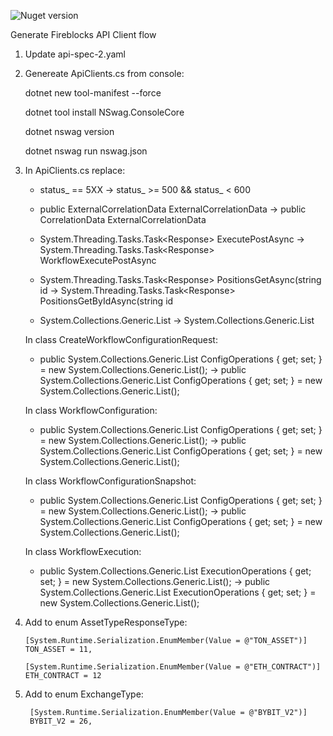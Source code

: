 ![Nuget version](https://img.shields.io/nuget/v/MyJetWallet.Fireblocks.Client?label=MyJetWallet.Fireblocks.Client&style=social)

Generate Fireblocks API Client flow

1. Update api-spec-2.yaml
   
2. Genereate ApiClients.cs from console:
	
	dotnet new tool-manifest --force

	dotnet tool install NSwag.ConsoleCore

	dotnet nswag version

	dotnet nswag run nswag.json
 
4. In ApiClients.cs replace:
   - status_ == 5XX
     ->     status_ >= 500 && status_ < 600
     
   - public ExternalCorrelationData ExternalCorrelationData
     ->     public CorrelationData ExternalCorrelationData
     
   - System.Threading.Tasks.Task<Response<WorkflowExecution>> ExecutePostAsync
     ->     System.Threading.Tasks.Task<Response<WorkflowExecution>> WorkflowExecutePostAsync
     
   - System.Threading.Tasks.Task<Response<DelegationDto>> PositionsGetAsync(string id
     ->     System.Threading.Tasks.Task<Response<DelegationDto>> PositionsGetByIdAsync(string id
     
   - System.Collections.Generic.List<InstructionSet>
     ->     System.Collections.Generic.List<instructionSet>

   In class CreateWorkflowConfigurationRequest:
    - public System.Collections.Generic.List<ConfigOperations> ConfigOperations { get; set; } = new System.Collections.Generic.List<ConfigOperations>();
      ->    public System.Collections.Generic.List<CreateConfigOperationRequest> ConfigOperations { get; set; } = new System.Collections.Generic.List<CreateConfigOperationRequest>();
      
   In class WorkflowConfiguration:
    - public System.Collections.Generic.List<configOperations> ConfigOperations { get; set; } = new System.Collections.Generic.List<configOperations>();
      ->    public System.Collections.Generic.List<ConfigOperation> ConfigOperations { get; set; } = new System.Collections.Generic.List<ConfigOperation>();
            
   In class WorkflowConfigurationSnapshot:
    - public System.Collections.Generic.List<configOperations2> ConfigOperations { get; set; } = new System.Collections.Generic.List<configOperations2>();
      ->    public System.Collections.Generic.List<ConfigOperationSnapshot> ConfigOperations { get; set; } = new System.Collections.Generic.List<ConfigOperationSnapshot>();
                 
   In class WorkflowExecution:
    - public System.Collections.Generic.List<ExecutionOperations> ExecutionOperations { get; set; } = new System.Collections.Generic.List<ExecutionOperations>();
      ->    public System.Collections.Generic.List<WorkflowExecutionOperation> ExecutionOperations { get; set; } = new System.Collections.Generic.List<WorkflowExecutionOperation>();

5.  Add to enum AssetTypeResponseType:
   
        [System.Runtime.Serialization.EnumMember(Value = @"TON_ASSET")]
        TON_ASSET = 11,

        [System.Runtime.Serialization.EnumMember(Value = @"ETH_CONTRACT")]
        ETH_CONTRACT = 12

6. Add to enum ExchangeType:
     
        [System.Runtime.Serialization.EnumMember(Value = @"BYBIT_V2")]
        BYBIT_V2 = 26,
